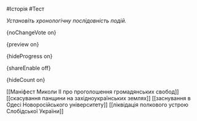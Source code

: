 #Історія #Тест

*Установіть хронологічну послідовність подій.*

{noChangeVote on}

{preview on}

{hideProgress on}

{shareEnable off}

{hideCount on}

[[Маніфест Миколи ІІ про проголошення громадянських свобод]]
[[скасування панщини на західноукраїнських землях]]
[[заснування в Одесі Новоросійського університету]]
[[ліквідація полкового устрою Слобідської України]]
